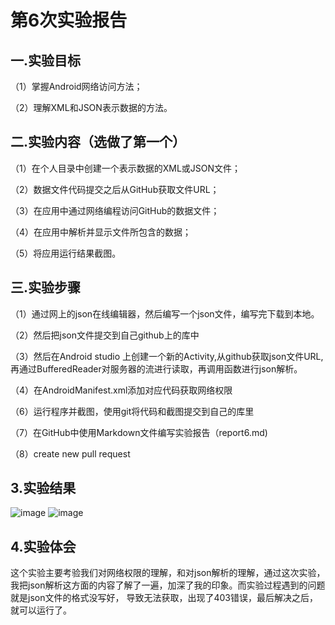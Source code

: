 # 第6次实验报告 

## 一.实验目标 

  （1）掌握Android网络访问方法；

  （2）理解XML和JSON表示数据的方法。
 
 ## 二.实验内容（选做了第一个） 
 
  （1）在个人目录中创建一个表示数据的XML或JSON文件； 

  （2）数据文件代码提交之后从GitHub获取文件URL； 

  （3）在应用中通过网络编程访问GitHub的数据文件； 

  （4）在应用中解析并显示文件所包含的数据；

  （5）将应用运行结果截图。 

## 三.实验步骤 

  （1）通过网上的json在线编辑器，然后编写一个json文件，编写完下载到本地。
  
  （2）然后把json文件提交到自己github上的库中 

  （3）然后在Android studio 上创建一个新的Activity,从github获取json文件URL,再通过BufferedReader对服务器的流进行读取，再调用函数进行json解析。

  （4）在AndroidManifest.xml添加对应代码获取网络权限 

  （6）运行程序并截图，使用git将代码和截图提交到自己的库里 

  （7）在GitHub中使用Markdown文件编写实验报告（report6.md)  
  
  （8）create new pull request

## 3.实验结果 

![image](https://github.com/1614080901144/android-labs-2018/blob/master/com1614080901144/%E5%AE%9E%E9%AA%8C6%E6%88%AA%E5%9B%BE.PNG) 
![image](https://github.com/1614080901144/android-labs-2018/blob/master/com1614080901144/%E5%AE%9E%E9%AA%8C6%E6%88%AA%E5%9B%BE%20(2).PNG)
## 4.实验体会 
  这个实验主要考验我们对网络权限的理解，和对json解析的理解，通过这次实验，我把json解析这方面的内容了解了一遍，加深了我的印象。而实验过程遇到的问题就是json文件的格式没写好，
  导致无法获取，出现了403错误，最后解决之后，就可以运行了。
